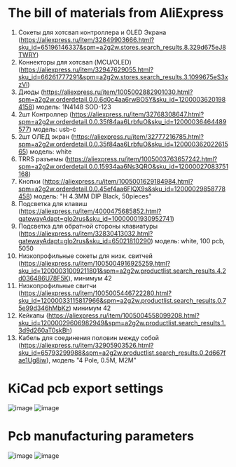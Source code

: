 
# The bill of materials from AliExpress
1. Сокеты для хотсвап контроллера и OLED Экрана (https://aliexpress.ru/item/32849903666.html?sku_id=65196146337&spm=a2g2w.stores.search_results.8.329d675eJ8TWRY)
2. Коннекторы для хотсвап (MCU/OLED) (https://aliexpress.ru/item/32947629055.html?sku_id=66261777291&spm=a2g2w.stores.search_results.3.1099675eS3xzVl)
2. Диоды (https://aliexpress.ru/item/1005002882901030.html?spm=a2g2w.orderdetail.0.0.6d0c4aa6rwBO5Y&sku_id=12000036201984158) модель: 1N4148 SOD-123
3. 2шт Контроллер (https://aliexpress.ru/item/32768308647.html?spm=a2g2w.orderdetail.0.0.35f84aa6LrbfuO&sku_id=12000036464489577) модель: usb-c
4. 2шт ОЛЕД экран (https://aliexpress.ru/item/32777216785.html?spm=a2g2w.orderdetail.0.0.35f84aa6LrbfuO&sku_id=12000036202261565) модель: white
5. TRRS разъемы (https://aliexpress.ru/item/1005003763657242.html?spm=a2g2w.orderdetail.0.0.15934aa6Ns3QRO&sku_id=12000027083751168)
6. Кнопки (https://aliexpress.ru/item/1005001629184984.html?spm=a2g2w.orderdetail.0.0.45ef4aa6FlQX9s&sku_id=12000029858778458)  модель: "H 4.3MM DIP Black, 50pieces"
7. Подсветка для клавиш (https://aliexpress.ru/item/4000475685852.html?gatewayAdapt=glo2rus&sku_id=10000001930952741)
8. Подсветка для обратной стороны клавиатуры (https://aliexpress.ru/item/32830413032.html?gatewayAdapt=glo2rus&sku_id=65021810290) модель: white, 100 pcb, 5050
9. Низкопрофильные сокеты для низк. свитчей (https://aliexpress.ru/item/1005004916925259.html?sku_id=12000031009211801&spm=a2g2w.productlist.search_results.4.2d036486U78F5K), минимум 42
10. Низкопрофильные свитчи (https://aliexpress.ru/item/1005005446722280.html?sku_id=12000033115817966&spm=a2g2w.productlist.search_results.0.75e99d346hMbKz) минимум 42
11. Кейкапы (https://aliexpress.ru/item/1005004558099208.html?sku_id=12000029606982949&spm=a2g2w.productlist.search_results.1.3d9d260aT0skBh)
12. Кабель для соединения половин между собой (https://aliexpress.ru/item/32905903526.html?sku_id=65793299988&spm=a2g2w.productlist.search_results.0.2d667fae1Ug8iw), модель "4 Pole, 0.5M,  M2M"

# KiCad pcb export settings
![image](https://github.com/kuz-alex/crkbd/assets/14982837/77ff5694-6a93-47dd-97c2-1c2010f6f602)
![image](https://github.com/kuz-alex/crkbd/assets/14982837/8f2ab979-84d6-4fae-8cd5-1f0372d6dea4)

# Pcb manufacturing parameters
![image](https://github.com/kuz-alex/crkbd/assets/14982837/a8588ca6-9da0-4184-a161-e382c570df74)
![image](https://github.com/kuz-alex/crkbd/assets/14982837/9e3d91f7-736c-4fd2-ae0f-b3403100d1db)
